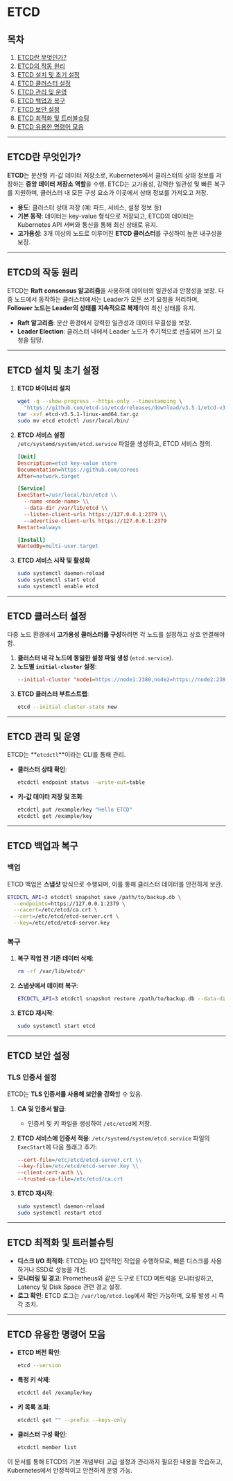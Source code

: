 # ETCD

## 목차
1. [ETCD란 무엇인가?](#ETCD란-무엇인가)
2. [ETCD의 작동 원리](#ETCD의-작동-원리)
3. [ETCD 설치 및 초기 설정](#ETCD-설치-및-초기-설정)
4. [ETCD 클러스터 설정](#ETCD-클러스터-설정)
5. [ETCD 관리 및 운영](#ETCD-관리-및-운영)
6. [ETCD 백업과 복구](#ETCD-백업과-복구)
7. [ETCD 보안 설정](#ETCD-보안-설정)
8. [ETCD 최적화 및 트러블슈팅](#ETCD-최적화-및-트러블슈팅)
9. [ETCD 유용한 명령어 모음](#ETCD-유용한-명령어-모음)

---

## ETCD란 무엇인가?

**ETCD**는 분산형 키-값 데이터 저장소로, Kubernetes에서 클러스터의 상태 정보를 저장하는 **중앙 데이터 저장소 역할**을 수행. ETCD는 고가용성, 강력한 일관성 및 빠른 복구를 지원하며, 클러스터 내 모든 구성 요소가 이곳에서 상태 정보를 가져오고 저장.

- **용도**: 클러스터 상태 저장 (예: 파드, 서비스, 설정 정보 등)
- **기본 동작**: 데이터는 key-value 형식으로 저장되고, ETCD의 데이터는 Kubernetes API 서버와 통신을 통해 최신 상태로 유지.
- **고가용성**: 3개 이상의 노드로 이루어진 **ETCD 클러스터**를 구성하여 높은 내구성을 보장.

---

## ETCD의 작동 원리

ETCD는 **Raft consensus 알고리즘**을 사용하여 데이터의 일관성과 안정성을 보장. 다중 노드에서 동작하는 클러스터에서는 Leader가 모든 쓰기 요청을 처리하며, **Follower 노드는 Leader의 상태를 지속적으로 복제**하여 최신 상태를 유지.

- **Raft 알고리즘**: 분산 환경에서 강력한 일관성과 데이터 무결성을 보장.
- **Leader Election**: 클러스터 내에서 Leader 노드가 주기적으로 선출되어 쓰기 요청을 담당.

---

## ETCD 설치 및 초기 설정

1. **ETCD 바이너리 설치**
   ```bash
   wget -q --show-progress --https-only --timestamping \
     "https://github.com/etcd-io/etcd/releases/download/v3.5.1/etcd-v3.5.1-linux-amd64.tar.gz"
   tar -xvf etcd-v3.5.1-linux-amd64.tar.gz
   sudo mv etcd etcdctl /usr/local/bin/
   ```

2. **ETCD 서비스 설정**  
   `/etc/systemd/system/etcd.service` 파일을 생성하고, ETCD 서비스 정의.
   ```ini
   [Unit]
   Description=etcd key-value store
   Documentation=https://github.com/coreos
   After=network.target

   [Service]
   ExecStart=/usr/local/bin/etcd \\
     --name <node-name> \\
     --data-dir /var/lib/etcd \\
     --listen-client-urls https://127.0.0.1:2379 \\
     --advertise-client-urls https://127.0.0.1:2379
   Restart=always

   [Install]
   WantedBy=multi-user.target
   ```

3. **ETCD 서비스 시작 및 활성화**
   ```bash
   sudo systemctl daemon-reload
   sudo systemctl start etcd
   sudo systemctl enable etcd
   ```

---

## ETCD 클러스터 설정

다중 노드 환경에서 **고가용성 클러스터를 구성**하려면 각 노드를 설정하고 상호 연결해야 함.

1. **클러스터 내 각 노드에 동일한 설정 파일 생성** (`etcd.service`).
2. **노드별 `initial-cluster` 설정**:
   ```ini
   --initial-cluster "node1=https://node1:2380,node2=https://node2:2380,node3=https://node3:2380"
   ```
3. **ETCD 클러스터 부트스트랩**:
   ```bash
   etcd --initial-cluster-state new
   ```

---

## ETCD 관리 및 운영

ETCD는 **`etcdctl`**이라는 CLI를 통해 관리.

- **클러스터 상태 확인**:
  ```bash
  etcdctl endpoint status --write-out=table
  ```

- **키-값 데이터 저장 및 조회**:
  ```bash
  etcdctl put /example/key "Hello ETCD"
  etcdctl get /example/key
  ```

---

## ETCD 백업과 복구

### 백업

ETCD 백업은 **스냅샷** 방식으로 수행되며, 이를 통해 클러스터 데이터를 안전하게 보관.

```bash
ETCDCTL_API=3 etcdctl snapshot save /path/to/backup.db \
  --endpoints=https://127.0.0.1:2379 \
  --cacert=/etc/etcd/ca.crt \
  --cert=/etc/etcd/etcd-server.crt \
  --key=/etc/etcd/etcd-server.key
```

### 복구

1. **복구 작업 전 기존 데이터 삭제**:
   ```bash
   rm -rf /var/lib/etcd/*
   ```

2. **스냅샷에서 데이터 복구**:
   ```bash
   ETCDCTL_API=3 etcdctl snapshot restore /path/to/backup.db --data-dir /var/lib/etcd
   ```

3. **ETCD 재시작**:
   ```bash
   sudo systemctl start etcd
   ```

---

## ETCD 보안 설정

### TLS 인증서 설정

ETCD는 **TLS 인증서를 사용해 보안을 강화**할 수 있음.

1. **CA 및 인증서 발급**:
   - 인증서 및 키 파일을 생성하여 `/etc/etcd`에 저장.

2. **ETCD 서비스에 인증서 적용**:
   `/etc/systemd/system/etcd.service` 파일의 `ExecStart`에 다음 플래그 추가:
   ```ini
   --cert-file=/etc/etcd/etcd-server.crt \\
   --key-file=/etc/etcd/etcd-server.key \\
   --client-cert-auth \\
   --trusted-ca-file=/etc/etcd/ca.crt
   ```

3. **ETCD 재시작**:
   ```bash
   sudo systemctl daemon-reload
   sudo systemctl restart etcd
   ```

---

## ETCD 최적화 및 트러블슈팅

- **디스크 I/O 최적화**: ETCD는 I/O 집약적인 작업을 수행하므로, 빠른 디스크를 사용하거나 SSD로 성능을 개선.
- **모니터링 및 경고**: Prometheus와 같은 도구로 ETCD 메트릭을 모니터링하고, Latency 및 Disk Space 관련 경고 설정.
- **로그 확인**: ETCD 로그는 `/var/log/etcd.log`에서 확인 가능하며, 오류 발생 시 즉각 조치.

---

## ETCD 유용한 명령어 모음

- **ETCD 버전 확인**:
  ```bash
  etcd --version
  ```

- **특정 키 삭제**:
  ```bash
  etcdctl del /example/key
  ```

- **키 목록 조회**:
  ```bash
  etcdctl get "" --prefix --keys-only
  ```

- **클러스터 구성 확인**:
  ```bash
  etcdctl member list
  ```

이 문서를 통해 ETCD의 기본 개념부터 고급 설정과 관리까지 필요한 내용을 학습하고, Kubernetes에서 안정적이고 안전하게 운영 가능.
